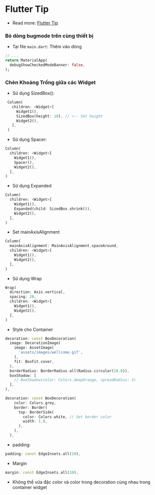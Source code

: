 # Flutter Tip

- Read more: [Flutter Tip]('https://dart.dev/guides/language/effective-dart/usage')

### Bỏ dòng bugmode trên cùng thiết bị

- Tại file `main.dart`: Thêm vào dòng

```dart
// ...
return MaterialApp(
  debugShowCheckedModeBanner: false,
);
```

### Chèn Khoảng Trống giữa các Widget

- Sử dụng SizedBox():

```dart
 Column(
   children: <Widget>[
     Widget1(),
     SizedBox(height: 10), // <-- Set height
     Widget2(),
   ],
 )
```

- Sử dụng Spacer:

```dart
Column(
  children: <Widget>[
    Widget1(),
    Spacer(),
    Widget2(),
  ],
)
```

- Sử dụng Expanded

```dart
Column(
  children: <Widget>[
    Widget1(),
    Expanded(child: SizedBox.shrink()),
    Widget2(),
  ],
)
```

- Set mainAxisAlignment

```dart
Column(
  mainAxisAlignment: MainAxisAlignment.spaceAround,
  children: <Widget>[
    Widget1(),
    Widget2(),
  ],
)
```

- Sử dụng Wrap

```dart
Wrap(
  direction: Axis.vertical,
  spacing: 20,
  children: <Widget>[
    Widget1(),
    Widget2(),
  ],
)
```

- Style cho Container

```dart
decoration: const BoxDecoration(
  image: DecorationImage(
    image: AssetImage(
      'assets/images/wellcome.gif',
    ),
    fit: BoxFit.cover,
  ),
  borderRadius: BorderRadius.all(Radius.circular(10.0)),
  boxShadow: [
    // BoxShadow(color: Colors.deepOrange, spreadRadius: 3)
  ],
),

decoration: const BoxDecoration(
    color: Colors.grey,
    border: Border(
      top: BorderSide(
        color: Colors.white, // Set border color
        width: 1.0,
      ),
    ),
  ),
```

- padding:

```dart
padding: const EdgeInsets.all(10),
```

- Margin

```dart
margin: const EdgeInsets.all(10),
```

- Không thể vừa đặc color và color trong decoration cùng nhau trong container widget
